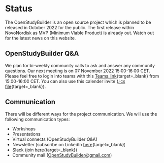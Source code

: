 # Status

The OpenStudyBuilder is an open source project which is planned to be released in October 2022 for the public. The first release within NovoNordisk as MVP (Minimum Viable Product) is already out. Watch out for the latest news on this website.

## OpenStudyBuilder Q&A

We plan for bi-weekly community calls to ask and answer any community questions. Our next meeting is on 07 November 2022 15:00-16:00 CET. Please feel free to login into teams with this [Teams link](https://teams.microsoft.com/l/meetup-join/19%3ameeting_YWY4OWM1YzktYWEzZC00MjU3LWE1ZDEtMzdkMDg3YTY5YWI1%40thread.v2/0?context=%7b%22Tid%22%3a%22fdfed7bd-9f6a-44a1-b694-6e39c468c150%22%2c%22Oid%22%3a%22de39650c-9208-44e9-89ea-207fea8e0751%22%7d){target=_blank} from 15:00-16:00 CET. You can also use this calender invite ([.ics file](https://drive.google.com/file/d/1WRFIUKwjL-E7jExOxu8HyIan5D5TL0Tp/view?usp=sharing){target=_blank}).

## Communication

There will be different ways for the project communication. We will use the following communication types:

- Workshops
- Presentations
- Virtual connects (OpenStudyBuilder Q&A) 
- Newsletter (subscribe on LinkedIn [here](https://www.linkedin.com/newsletters/openstudybuilder-6990328054849916928/){target=_blank})
- Slack (join [here](https://join.slack.com/t/openstudybuilder/shared_invite/zt-19mtauzic-Jvrhtmy7hGstgyiIvB1Wsw){target=_blank})
- Community mail (<a href="mailto:OpenStudyBuilder@gmail.com">OpenStudyBuilder@gmail.com</a>)

